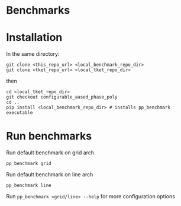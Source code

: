 # Benchmarks

# Installation

In the same directory:
```commandline
git clone <this_repo_url> <local_benchmark_repo_dir>
git clone <tket_repo_url> <local_tket_repo_dir>
```
then
```
cd <local_tket_repo_dir>
git checkout configurable_aased_phase_poly
cd ..
pip install <local_benchmark_repo_dir> # installs pp_benchmark executable 
```

# Run benchmarks

Run default benchmark on grid arch
```
pp_benchmark grid
```

Run default benchmark on line arch
```
pp_benchmark line
```

Run `pp_benchmark <grid/line> --help` for more configuration options

